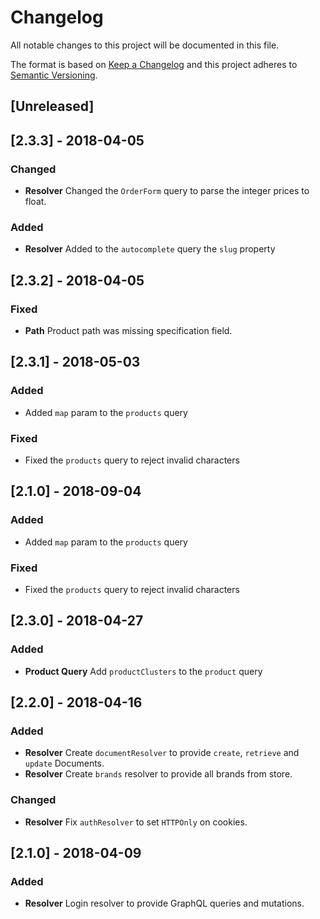 # Changelog

All notable changes to this project will be documented in this file.

The format is based on [Keep a Changelog](http://keepachangelog.com/en/1.0.0/)
and this project adheres to [Semantic Versioning](http://semver.org/spec/v2.0.0.html).

## [Unreleased]

## [2.3.3] - 2018-04-05
### Changed
- **Resolver** Changed the `OrderForm` query to parse the integer prices to float.
### Added
- **Resolver** Added to the `autocomplete` query the `slug` property

## [2.3.2] - 2018-04-05
### Fixed
- **Path** Product path was missing specification field.

## [2.3.1] - 2018-05-03
### Added
- Added `map` param to the `products` query
### Fixed
- Fixed the `products` query to reject invalid characters

## [2.1.0] - 2018-09-04
### Added
- Added `map` param to the `products` query
### Fixed
- Fixed the `products` query to reject invalid characters

## [2.3.0] - 2018-04-27
### Added
- **Product Query** Add `productClusters` to the `product` query

## [2.2.0] - 2018-04-16
### Added
- **Resolver** Create `documentResolver` to provide `create`, `retrieve` and `update` Documents.
- **Resolver** Create `brands` resolver to provide all brands from store.
### Changed
- **Resolver** Fix `authResolver` to set `HTTPOnly` on cookies.

## [2.1.0] - 2018-04-09
### Added
- **Resolver** Login resolver to provide GraphQL queries and mutations.
